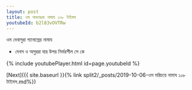 ```yaml
---
layout: post
title: ওম অভ্যাঙায় নামায ১০৮ টাইমস
youtubeId: b2l83vOVTRw
---
```

 
 
 ওম দেবাসুরা গ্যানাস্রেয় নামায  
 
 -  দেবস ও অসুররা যার উপর নির্ভরশীল সে কে 
 
  
 
  
 
 
 
 
 
 


{% include youtubePlayer.html id=page.youtubeId %}
 
[Next]({{ site.baseurl }}{% link  split2/_posts/2019-10-06-ওম মরিচয়ে নামায ১০৮ টাইমস.md%})
 
